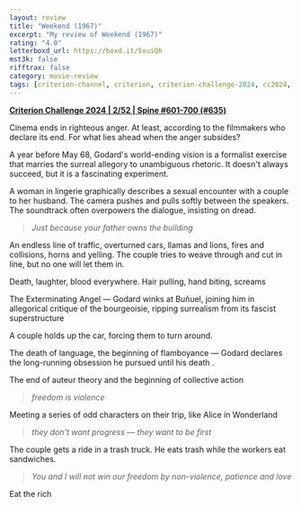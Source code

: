 ```yaml
---
layout: review
title: "Weekend (1967)"
excerpt: "My review of Weekend (1967)"
rating: "4.0"
letterboxd_url: https://boxd.it/5xuiQh
mst3k: false
rifftrax: false
category: movie-review
tags: [criterion-channel, criterion, criterion-challenge-2024, cc2024, 1001-movies]
---
```


<b><a href="https://boxd.it/qWjuA/detail" title="Criterion Challenge 2024 | 2/52 | Spine #601-700 (#635)" target="_blank" rel="noopener">Criterion Challenge 2024 | 2/52 | Spine #601-700 (#635)</a></b>

Cinema ends in righteous anger. At least, according to the filmmakers who declare its end. For what lies ahead when the anger subsides?

A year before May 68, Godard's world-ending vision is a formalist exercise that marries the surreal allegory to unambiguous rhetoric. It doesn't always succeed, but it is a fascinating experiment.

A woman in lingerie graphically describes a sexual encounter with a couple to her husband. The camera pushes and pulls softly between the speakers. The soundtrack often overpowers the dialogue, insisting on dread.

<blockquote><i>Just because your father owns the building</i></blockquote>
An endless line of traffic, overturned cars, llamas and lions, fires and collisions, horns and yelling. The couple tries to weave through and cut in line, but no one will let them in.

Death, laughter, blood everywhere. Hair pulling, hand biting, screams

The Exterminating Angel — Godard winks at Buñuel, joining him in allegorical critique of the bourgeoisie, ripping surrealism from its fascist superstructure

A couple holds up the car, forcing them to turn around.

The death of language, the beginning of flamboyance — Godard declares the long-running obsession he pursued until his death .

The end of auteur theory and the beginning of collective action

<blockquote><i>freedom is violence </i></blockquote>
Meeting a series of odd characters on their trip, like Alice in Wonderland

<blockquote><i>they don't want progress — they want to be first</i></blockquote>
The couple gets a ride in a trash truck. He eats trash while the workers eat sandwiches.

<blockquote><i>You and I will not win our freedom by non-violence, patience and love</i></blockquote>
Eat the rich
